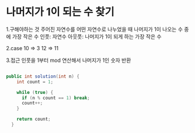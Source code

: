 # 나머지가 1이 되는 수 찾기

1.구해야하는 것
주어진 자연수를 어떤 자연수로 나누었을 때 나머지가 1이 나오는 수 중에 가장 작은 수
인풋: 자연수
아웃풋: 나머지가 1이 되게 하는 가장 작은 수

2.case
10 => 3
12 => 11

3.접근
인풋을 1부터 mod 연산해서 나머지가 1인 숫자 반환


```java

public int solution(int n) {
    int count = 1;

    while (true) {
      if (n % count == 1) break;
      count++;
    }

    return count;
  }

```

